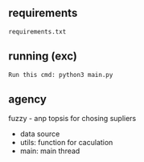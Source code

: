 ## requirements
    requirements.txt

## running (exc)
    Run this cmd: python3 main.py

## agency

fuzzy - anp topsis for chosing supliers
 - data source
 - utils: function for caculation
 - main: main thread
